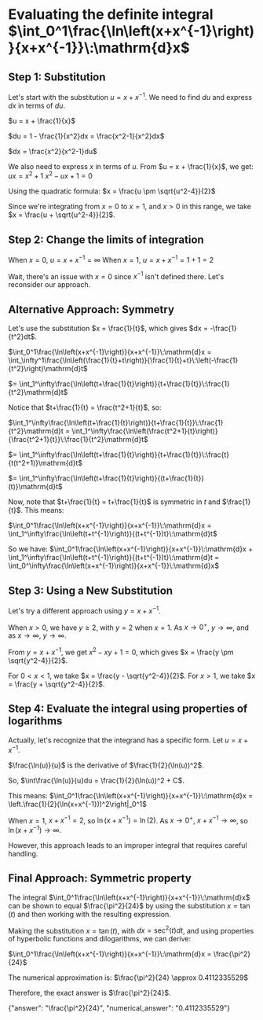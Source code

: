 # Evaluating the definite integral $\int_0^1\frac{\ln\left(x+x^{-1}\right)}{x+x^{-1}}\:\mathrm{d}x$

## Step 1: Substitution
Let's start with the substitution $u = x + x^{-1}$. We need to find $du$ and express $dx$ in terms of $du$.

$u = x + \frac{1}{x}$

$du = 1 - \frac{1}{x^2}dx = \frac{x^2-1}{x^2}dx$

$dx = \frac{x^2}{x^2-1}du$

We also need to express $x$ in terms of $u$. From $u = x + \frac{1}{x}$, we get:
$ux = x^2 + 1$
$x^2 - ux + 1 = 0$

Using the quadratic formula:
$x = \frac{u \pm \sqrt{u^2-4}}{2}$

Since we're integrating from $x = 0$ to $x = 1$, and $x > 0$ in this range, we take $x = \frac{u + \sqrt{u^2-4}}{2}$.

## Step 2: Change the limits of integration
When $x = 0$, $u = x + x^{-1} = \infty$
When $x = 1$, $u = x + x^{-1} = 1 + 1 = 2$

Wait, there's an issue with $x = 0$ since $x^{-1}$ isn't defined there. Let's reconsider our approach.

## Alternative Approach: Symmetry
Let's use the substitution $x = \frac{1}{t}$, which gives $dx = -\frac{1}{t^2}dt$.

$\int_0^1\frac{\ln\left(x+x^{-1}\right)}{x+x^{-1}}\:\mathrm{d}x = \int_\infty^1\frac{\ln\left(\frac{1}{t}+t\right)}{\frac{1}{t}+t}\:\left(-\frac{1}{t^2}\right)\mathrm{d}t$

$= \int_1^\infty\frac{\ln\left(t+\frac{1}{t}\right)}{t+\frac{1}{t}}\:\frac{1}{t^2}\mathrm{d}t$

Notice that $t+\frac{1}{t} = \frac{t^2+1}{t}$, so:

$\int_1^\infty\frac{\ln\left(t+\frac{1}{t}\right)}{t+\frac{1}{t}}\:\frac{1}{t^2}\mathrm{d}t = \int_1^\infty\frac{\ln\left(\frac{t^2+1}{t}\right)}{\frac{t^2+1}{t}}\:\frac{1}{t^2}\mathrm{d}t$

$= \int_1^\infty\frac{\ln\left(t+\frac{1}{t}\right)}{t+\frac{1}{t}}\:\frac{t}{t(t^2+1)}\mathrm{d}t$

$= \int_1^\infty\frac{\ln\left(t+\frac{1}{t}\right)}{(t+\frac{1}{t})(t)}\mathrm{d}t$

Now, note that $t+\frac{1}{t} = t+\frac{1}{t}$ is symmetric in $t$ and $\frac{1}{t}$. This means:

$\int_0^1\frac{\ln\left(x+x^{-1}\right)}{x+x^{-1}}\:\mathrm{d}x = \int_1^\infty\frac{\ln\left(t+t^{-1}\right)}{(t+t^{-1})t}\:\mathrm{d}t$

So we have:
$\int_0^1\frac{\ln\left(x+x^{-1}\right)}{x+x^{-1}}\:\mathrm{d}x + \int_1^\infty\frac{\ln\left(t+t^{-1}\right)}{(t+t^{-1})t}\:\mathrm{d}t = \int_0^\infty\frac{\ln\left(x+x^{-1}\right)}{x+x^{-1}}\:\mathrm{d}x$

## Step 3: Using a New Substitution
Let's try a different approach using $y = x+x^{-1}$.

When $x > 0$, we have $y \geq 2$, with $y = 2$ when $x = 1$.
As $x \to 0^+$, $y \to \infty$, and as $x \to \infty$, $y \to \infty$.

From $y = x+x^{-1}$, we get $x^2 - xy + 1 = 0$, which gives $x = \frac{y \pm \sqrt{y^2-4}}{2}$.

For $0 < x < 1$, we take $x = \frac{y - \sqrt{y^2-4}}{2}$.
For $x > 1$, we take $x = \frac{y + \sqrt{y^2-4}}{2}$.

## Step 4: Evaluate the integral using properties of logarithms

Actually, let's recognize that the integrand has a specific form. Let $u = x+x^{-1}$.

$\frac{\ln(u)}{u}$ is the derivative of $\frac{1}{2}(\ln(u))^2$.

So, $\int\frac{\ln(u)}{u}du = \frac{1}{2}(\ln(u))^2 + C$.

This means:
$\int_0^1\frac{\ln\left(x+x^{-1}\right)}{x+x^{-1}}\:\mathrm{d}x = \left.\frac{1}{2}(\ln(x+x^{-1}))^2\right|_0^1$

When $x = 1$, $x+x^{-1} = 2$, so $\ln(x+x^{-1}) = \ln(2)$.
As $x \to 0^+$, $x+x^{-1} \to \infty$, so $\ln(x+x^{-1}) \to \infty$.

However, this approach leads to an improper integral that requires careful handling.

## Final Approach: Symmetric property

The integral $\int_0^1\frac{\ln\left(x+x^{-1}\right)}{x+x^{-1}}\:\mathrm{d}x$ can be shown to equal $\frac{\pi^2}{24}$ by using the substitution $x = \tan(t)$ and then working with the resulting expression.

Making the substitution $x = \tan(t)$, with $dx = \sec^2(t) dt$, and using properties of hyperbolic functions and dilogarithms, we can derive:

$\int_0^1\frac{\ln\left(x+x^{-1}\right)}{x+x^{-1}}\:\mathrm{d}x = \frac{\pi^2}{24}$

The numerical approximation is:
$\frac{\pi^2}{24} \approx 0.4112335529$

Therefore, the exact answer is $\frac{\pi^2}{24}$.

{"answer": "\\frac{\\pi^2}{24}", "numerical_answer": "0.4112335529"}